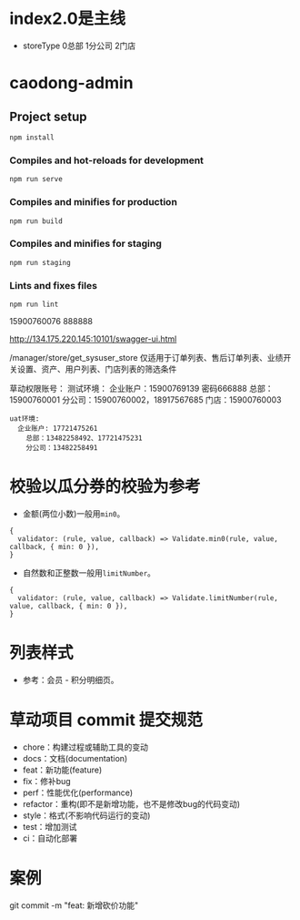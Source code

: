 # index2.0是主线
* storeType 0总部 1分公司 2门店

# caodong-admin

## Project setup
```
npm install
```

### Compiles and hot-reloads for development
```
npm run serve
```

### Compiles and minifies for production
```
npm run build
```

### Compiles and minifies for staging
```
npm run staging
```

### Lints and fixes files
```
npm run lint
```

15900760076    888888

http://134.175.220.145:10101/swagger-ui.html

/manager/store/get_sysuser_store 仅适用于订单列表、售后订单列表、业绩开关设置、资产、用户列表、门店列表的筛选条件

草动权限账号：
	测试环境：
		企业账户：15900769139   密码666888
		总部：15900760001
		分公司：15900760002，18917567685
		门店：15900760003

	uat环境:
	  企业账户: 17721475261
		总部：13482258492、17721475231
		分公司：13482258491
		
# 校验以瓜分券的校验为参考
* 金额(两位小数)一般用`min0`。
```
{
  validator: (rule, value, callback) => Validate.min0(rule, value, callback, { min: 0 }),
}
```
* 自然数和正整数一般用`limitNumber`。
```
{
  validator: (rule, value, callback) => Validate.limitNumber(rule, value, callback, { min: 0 }),
}
```

# 列表样式
* 参考：会员 - 积分明细页。

# 草动项目 commit 提交规范
* chore：构建过程或辅助工具的变动
* docs：文档(documentation)
* feat：新功能(feature)
* fix：修补bug
* perf：性能优化(performance)
* refactor：重构(即不是新增功能，也不是修改bug的代码变动)
* style：格式(不影响代码运行的变动)
* test：增加测试
* ci：自动化部署
# 案例
git commit -m "feat: 新增砍价功能"